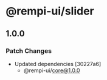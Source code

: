 # @rempi-ui/slider

## 1.0.0

### Patch Changes

- Updated dependencies [30227a6]
  - @rempi-ui/core@1.0.0
